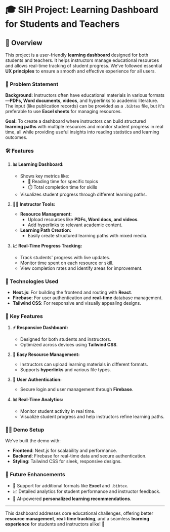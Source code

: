 # 🎓 SIH Project: Learning Dashboard for Students and Teachers

## 🌟 Overview

This project is a user-friendly **learning dashboard** designed for both students and teachers. It helps instructors manage educational resources and allows real-time tracking of student progress. We’ve followed essential **UX principles** to ensure a smooth and effective experience for all users.

### 📜 Problem Statement

**Background:**
Instructors often have educational materials in various formats—**PDFs, Word documents, videos**, and hyperlinks to academic literature. The input (like publication records) can be provided as a `.bibtex` file, but it's preferable to use **Excel sheets** for managing resources.

**Goal:**
To create a dashboard where instructors can build structured **learning paths** with multiple resources and monitor student progress in real time, all while providing useful insights into reading statistics and learning outcomes.

### 🛠️ Features

1. **📊 Learning Dashboard:**
   - Shows key metrics like:
     - 📖 Reading time for specific topics
     - ⏱️ Total completion time for skills
   - Visualizes student progress through different learning paths.

2. **👩‍🏫 Instructor Tools:**
   - **Resource Management:**
     - Upload resources like **PDFs, Word docs, and videos**.
     - Add hyperlinks to relevant academic content.
   - **Learning Path Creation:**
     - Easily create structured learning paths with mixed media.

3. **📈 Real-Time Progress Tracking:**
   - Track students' progress with live updates.
   - Monitor time spent on each resource or skill.
   - View completion rates and identify areas for improvement.

### 🚀 Technologies Used

- **Next.js**: For building the frontend and routing with **React**.
- **Firebase**: For user authentication and **real-time** database management.
- **Tailwind CSS**: For responsive and visually appealing designs.

### 🔑 Key Features

1. **⚡ Responsive Dashboard:**
   - Designed for both students and instructors.
   - Optimized across devices using **Tailwind CSS**.

2. **📂 Easy Resource Management:**
   - Instructors can upload learning materials in different formats.
   - Supports **hyperlinks** and various file types.

3. **🔐 User Authentication:**
   - Secure login and user management through **Firebase**.

4. **📊 Real-Time Analytics:**
   - Monitor student activity in real time.
   - Visualize student progress and help instructors refine learning paths.

### 👨‍💻 Demo Setup

We’ve built the demo with:
- **Frontend**: Next.js for scalability and performance.
- **Backend**: Firebase for real-time data and secure authentication.
- **Styling**: Tailwind CSS for sleek, responsive designs.

### 🔮 Future Enhancements

- 📝 Support for additional formats like **Excel** and `.bibtex`.
- 📈 Detailed analytics for student performance and instructor feedback.
- 🤖 AI-powered **personalized learning recommendations**.

---

This dashboard addresses core educational challenges, offering better **resource management**, **real-time tracking**, and a seamless **learning experience** for students and instructors alike! 🎉

